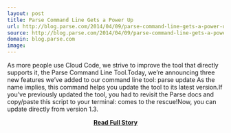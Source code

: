 ```yaml
---
layout: post
title: Parse Command Line Gets a Power Up
url: http://blog.parse.com/2014/04/09/parse-command-line-gets-a-power-up/
source: http://blog.parse.com/2014/04/09/parse-command-line-gets-a-power-up/
domain: blog.parse.com
image: 
---
```


<p>As more people use Cloud Code, we strive to improve the tool that directly supports it, the Parse Command Line Tool.Today, we’re announcing three new features we’ve added to our command line tool: parse update As the name implies, this command helps you update the tool to its latest version.If you’ve previously updated the tool, you had to revisit the Parse docs and copy/paste this script to your terminal: comes to the rescue!Now, you can update directly from version 1.3.</p>
<center><p><a href="http://blog.parse.com/2014/04/09/parse-command-line-gets-a-power-up/" style='padding:25px; font-sze:18px; font-weight: bold;'>Read Full Story</a></p></center>
